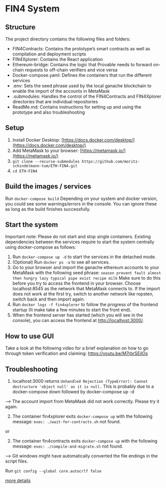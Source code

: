 # FIN4 System

## Structure

The project directory contains the following files and folders:
-	FIN4Contracts: Contains the prototype’s smart contracts as well as compilation and deployment scripts
-	FIN4Xplorer: Contains the React application
-	Ethereum-bridge: Contains the logic that Provable needs to forward on-chain requests to off-chain verifiers and vice versa
-	Docker-compose.yaml: Defines the containers that run the different services
-	.env: Sets the seed phrase used by the local ganache blockchain to enable the import of the accounts in MetaMask
-	.submodules: Handles the control of the FIN4Contracts and FIN4Xplorer directories that are individual repositories
-	ReadMe.md: Contains instructions for setting up and using the prototype and also troubleshooting


## Setup

1. Install Docker Desktop: [https://docs.docker.com/desktop/](https://docs.docker.com/desktop/)
2. Add MetaMask to your browser: [https://metamask.io/](https://metamask.io/)
3. `git clone --recurse-submodules https://github.com/moritz-schindelmann-tum/ETH-FIN4.git`
4. `cd ETH-FIN4`

## Build the images / services

Run `docker-compose build`
Depending on your system and docker version, you could see some warnings/errors in the console. You can ignore these as long as the build finishes successfully.

## Start the system
Important note: Please do not start and stop single containers. Existing dependencies between the services require to start the system centrally using docker-compose as follows:
1. Run `docker-compose up -d` to start the services in the detached mode.
2. (Optional) Run `docker ps -a` to see all services.
3. Go to your browser and import the ganache ethereum accounts to your MetaMask with the following seed phrase: 
`season prevent fault almost then hungry lazy typical pipe exist recipe milk` 
Make sure to do this before you try to access the frontend in your browser. 
Choose localhost:8545 as the network that MetaMask connects to. If the import does not work at the first try, switch to another network like ropsten, switch back and then import again.
4. Run `docker logs -f fin4xplorer` to follow the progress of the frontend startup (It make take a few minutes to start the front end). 
5. When the frontend server has started (which you will see in the console), you can access the frontend at [http://localhost:3000/](http://localhost:3000/).

## How to use GUI
Take a look at the following video for a brief explanation on how to go through token verification and claiming:
https://youtu.be/M7rbrSEilOs

## Troubleshooting

1. localhost:3000 returns `Unhandled Rejection (TypeError): Cannot destructure 'object null' as it is null.` This is probably due to a docker-compose down followed by docker-compose up -d 

  --> The account import from MetaMask did not work correctly. Please try it again.

2. The container fin4xplorer exits `docker-compose up` with the following message: `exec: ./wait-for-contracts.sh` not found.

or 

2. The container fin4contracts exits `docker-compose up` with the following message: `exec: ./compile-and-migrate.sh` not found.

--> Git windows might have automatically converted the file endings in the script files. 

Run `git config --global core.autocrlf false`

[more details](https://stackoverflow.com/questions/29045140/env-bash-r-no-such-file-or-directory)
